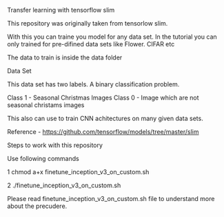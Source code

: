 Transfer learning with tensorflow slim

This repository was originally taken from tensorlow slim. 

With this you can traine you model for any data set. In the tutorial you can only trained for pre-difined data sets like Flower. CIFAR etc 

The data to train is inside the data folder

Data Set 

This data set has two labels. A binary classification problem. 

Class 1 - Seasonal Christmas Images 
Class 0 - Image which are not seasonal christams images 

This also can use to train CNN achitectures on many given data sets. 

Reference - https://github.com/tensorflow/models/tree/master/slim

Steps to work with this repository 

Use following commands  

1 chmod a+x finetune_inception_v3_on_custom.sh 

2 ./finetune_inception_v3_on_custom.sh 

Please read finetune_inception_v3_on_custom.sh file to understand more about the precudere. 

